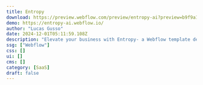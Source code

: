```yaml
---
title: Entropy
download: https://preview.webflow.com/preview/entropy-ai?preview=b9f9a1079fe0d9a8ddcb2b62922a834d
demo: https://entropy-ai.webflow.io/
author: "Lucas Gusso"
date: 2024-12-01T05:11:59.108Z
description: "Elevate your business with Entropy- a Webflow template designed to empower businesses of all sizes. With an intuitive interface and customizable design options, Entropy makes it effortless to craft an online presence."
ssg: ["Webflow"]
css: []
ui: []
cms: []
category: [SaaS]
draft: false
---
```

